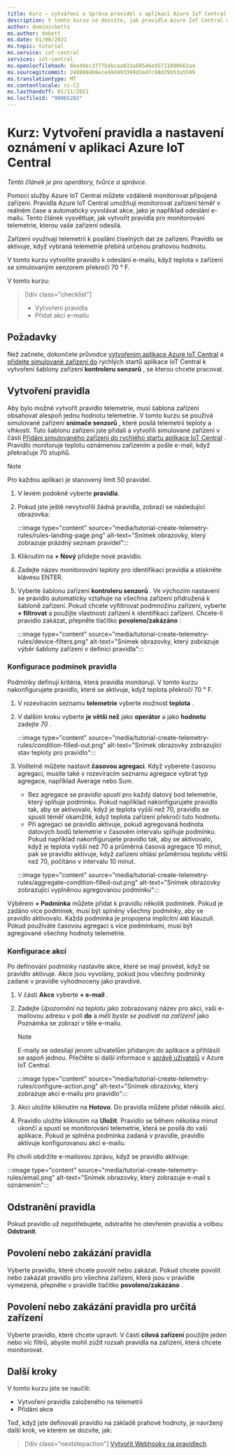 ```yaml
---
title: Kurz – vytváření a Správa pravidel v aplikaci Azure IoT Central
description: V tomto kurzu se dozvíte, jak pravidla Azure IoT Central umožňují monitorovat zařízení téměř v reálném čase a automaticky vyvolávat akce, jako je odeslání e-mailu, když se pravidlo aktivuje.
author: dominicbetts
ms.author: dobett
ms.date: 01/08/2021
ms.topic: tutorial
ms.service: iot-central
services: iot-central
ms.openlocfilehash: 6be49ec3777b4bcaa033a60546e95711090662a4
ms.sourcegitcommit: 2488894b8ece49d493399d2ed7c98d29b53a5599
ms.translationtype: MT
ms.contentlocale: cs-CZ
ms.lasthandoff: 01/11/2021
ms.locfileid: "98065282"
---
```

# <a name="tutorial-create-a-rule-and-set-up-notifications-in-your-azure-iot-central-application"></a>Kurz: Vytvoření pravidla a nastavení oznámení v aplikaci Azure IoT Central

*Tento článek je pro operátory, tvůrce a správce.*

Pomocí služby Azure IoT Central můžete vzdáleně monitorovat připojená zařízení. Pravidla Azure IoT Central umožňují monitorovat zařízení téměř v reálném čase a automaticky vyvolávat akce, jako je například odeslání e-mailu. Tento článek vysvětluje, jak vytvořit pravidla pro monitorování telemetrie, kterou vaše zařízení odesílá.

Zařízení využívají telemetrii k posílání číselných dat ze zařízení. Pravidlo se aktivuje, když vybraná telemetrie přebírá určenou prahovou hodnotu.

V tomto kurzu vytvoříte pravidlo k odeslání e-mailu, když teplota v zařízení se simulovaným senzorem překročí 70 &deg; F.

V tomto kurzu:

> [!div class="checklist"]
>
> * Vytvoření pravidla
> * Přidat akci e-mailu

## <a name="prerequisites"></a>Požadavky

Než začnete, dokončete průvodce [vytvořením aplikace Azure IoT Central](./quick-deploy-iot-central.md) a [přidejte simulované zařízení do](./quick-create-simulated-device.md) rychlých startů aplikace IoT Central k vytvoření šablony zařízení **kontroleru senzorů** , se kterou chcete pracovat.

## <a name="create-a-rule"></a>Vytvoření pravidla

Aby bylo možné vytvořit pravidlo telemetrie, musí šablona zařízení obsahovat alespoň jednu hodnotu telemetrie. V tomto kurzu se používá simulované zařízení **snímače senzorů** , které posílá telemetrii teploty a vlhkosti. Tuto šablonu zařízení jste přidali a vytvořili simulované zařízení v části [Přidání simulovaného zařízení do rychlého startu aplikace IoT Central](./quick-create-simulated-device.md) . Pravidlo monitoruje teplotu oznámenou zařízením a pošle e-mail, když překračuje 70 stupňů.

> [!NOTE]
> Pro každou aplikaci je stanovený limit 50 pravidel.

1. V levém podokně vyberte **pravidla**.

1. Pokud jste ještě nevytvořili žádná pravidla, zobrazí se následující obrazovka:

    :::image type="content" source="media/tutorial-create-telemetry-rules/rules-landing-page.png" alt-text="Snímek obrazovky, který zobrazuje prázdný seznam pravidel":::

1. Kliknutím na **+ Nový** přidejte nové pravidlo.

1. Zadejte název _monitorování teploty_ pro identifikaci pravidla a stiskněte klávesu ENTER.

1. Vyberte šablonu zařízení **kontroleru senzorů** . Ve výchozím nastavení se pravidlo automaticky vztahuje na všechna zařízení přidružená k šabloně zařízení. Pokud chcete vyfiltrovat podmnožinu zařízení, vyberte **+ filtrovat** a použijte vlastnosti zařízení k identifikaci zařízení. Chcete-li pravidlo zakázat, přepněte tlačítko **povoleno/zakázáno** :

    :::image type="content" source="media/tutorial-create-telemetry-rules/device-filters.png" alt-text="Snímek obrazovky, který zobrazuje výběr šablony zařízení v definici pravidla":::

### <a name="configure-the-rule-conditions"></a>Konfigurace podmínek pravidla

Podmínky definují kritéria, která pravidla monitorují. V tomto kurzu nakonfigurujete pravidlo, které se aktivuje, když teplota překročí 70 &deg; F.

1. V rozevíracím seznamu **telemetrie** vyberte možnost **teplota** .

1. V dalším kroku vyberte **je větší než** jako **operátor** a jako **hodnotu** zadejte _70_ .

    :::image type="content" source="media/tutorial-create-telemetry-rules/condition-filled-out.png" alt-text="Snímek obrazovky zobrazující stav teploty pro pravidlo":::

1. Volitelně můžete nastavit **časovou agregaci**. Když vyberete časovou agregaci, musíte také v rozevíracím seznamu agregace vybrat typ agregace, například Average nebo Sum.

    * Bez agregace se pravidlo spustí pro každý datový bod telemetrie, který splňuje podmínku. Pokud například nakonfigurujete pravidlo tak, aby se aktivovalo, když je teplota vyšší než 70, pravidlo se spustí téměř okamžitě, když teplota zařízení překročí tuto hodnotu.
    * Při agregaci se pravidlo aktivuje, pokud agregovaná hodnota datových bodů telemetrie v časovém intervalu splňuje podmínku. Pokud například nakonfigurujete pravidlo tak, aby se aktivovalo, když je teplota vyšší než 70 a průměrná časová agregace 10 minut, pak se pravidlo aktivuje, když zařízení ohlásí průměrnou teplotu větší než 70, počítáno v intervalu 10 minut.

    :::image type="content" source="media/tutorial-create-telemetry-rules/aggregate-condition-filled-out.png" alt-text="Snímek obrazovky zobrazující vyplněnou agregovanou podmínku":::

Výběrem **+ Podmínka** můžete přidat k pravidlu několik podmínek. Pokud je zadáno více podmínek, musí být splněny všechny podmínky, aby se pravidlo aktivovalo. Každá podmínka je propojena implicitní `AND` klauzulí. Pokud používáte časovou agregaci s více podmínkami, musí být agregované všechny hodnoty telemetrie.

### <a name="configure-actions"></a>Konfigurace akcí

Po definování podmínky nastavíte akce, které se mají provést, když se pravidlo aktivuje. Akce jsou vyvolány, pokud jsou všechny podmínky zadané v pravidle vyhodnoceny jako pravdivé.

1. V části **Akce** vyberte **+ e-mail** .

1. Zadejte _Upozornění na teplotu_ jako zobrazovaný název pro akci, vaši e-mailovou adresu v poli **do** a _měli byste se podívat na zařízení!_ jako Poznámka se zobrazí v těle e-mailu.

    > [!NOTE]
    > E-maily se odesílají jenom uživatelům přidaným do aplikace a přihlásili se aspoň jednou. Přečtěte si další informace o [správě uživatelů](howto-administer.md) v Azure IoT Central.

    :::image type="content" source="media/tutorial-create-telemetry-rules/configure-action.png" alt-text="Snímek obrazovky, který zobrazuje akci e-mailu pro pravidlo":::

1. Akci uložíte kliknutím na **Hotovo**. Do pravidla můžete přidat několik akcí.

1. Pravidlo uložíte kliknutím na **Uložit**. Pravidlo se během několika minut ukončí a spustí se monitorování telemetrie, která se posílá do vaší aplikace. Pokud je splněna podmínka zadaná v pravidle, pravidlo aktivuje konfigurovanou akci e-mailu.

Po chvíli obdržíte e-mailovou zprávu, když se pravidlo aktivuje:

:::image type="content" source="media/tutorial-create-telemetry-rules/email.png" alt-text="Snímek obrazovky, který zobrazuje e-mail s oznámením":::

## <a name="delete-a-rule"></a>Odstranění pravidla

Pokud pravidlo už nepotřebujete, odstraňte ho otevřením pravidla a volbou **Odstranit**.

## <a name="enable-or-disable-a-rule"></a>Povolení nebo zakázání pravidla

Vyberte pravidlo, které chcete povolit nebo zakázat. Pokud chcete povolit nebo zakázat pravidlo pro všechna zařízení, která jsou v pravidle vymezená, přepněte v pravidle tlačítko **povoleno/zakázáno** .

## <a name="enable-or-disable-a-rule-for-specific-devices"></a>Povolení nebo zakázání pravidla pro určitá zařízení

Vyberte pravidlo, které chcete upravit. V části **cílová zařízení** použijte jeden nebo víc filtrů, abyste mohli zúžit rozsah pravidla na zařízení, která chcete monitorovat.

## <a name="next-steps"></a>Další kroky

V tomto kurzu jste se naučili:

* Vytvoření pravidla založeného na telemetrii
* Přidání akce

Teď, když jste definovali pravidlo na základě prahové hodnoty, je navržený další krok, ve kterém se dozvíte, jak:

> [!div class="nextstepaction"]
> [Vytvořit Webhooky na pravidlech](./howto-create-webhooks.md).
